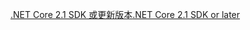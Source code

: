 [<span data-ttu-id="a1590-101">.NET Core 2.1 SDK 或更新版本</span><span class="sxs-lookup"><span data-stu-id="a1590-101">.NET Core 2.1 SDK or later</span></span>](https://www.microsoft.com/net/download/all)
